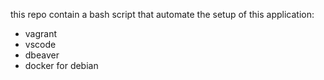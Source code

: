 this repo contain a bash script that automate the setup of this application:

- vagrant
- vscode
- dbeaver
- docker for debian
